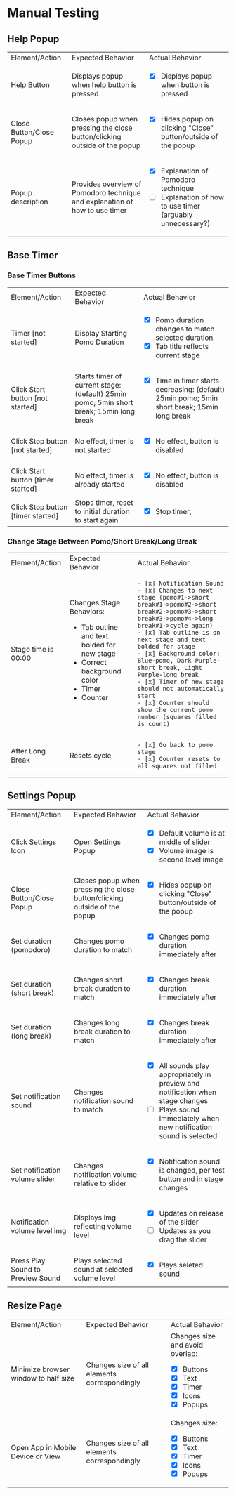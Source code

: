 # Manual Testing

## Help Popup
<table>
 <tr>
   <td>Element/Action</td>
   <td>Expected Behavior</td>
   <td>Actual Behavior</td>
  </tr>
  <tr>
   <td>Help Button</td>
   <td>Displays popup when help button is pressed</td>
   <td>
  
   - [x] Displays popup when button is pressed</td>
  
  </tr>
  <tr>
   <td>Close Button/Close Popup</td>
   <td>Closes popup when pressing the close button/clicking outside of the popup</td>
   <td>
  
   - [x] Hides popup on clicking "Close" button/outside of the popup</td>
  
  </tr>
  <tr>
   <td>Popup description</td>
   <td>Provides overview of Pomodoro technique and explanation of how to use timer</td>
   <td>
    
   - [x] Explanation of Pomodoro technique
   - [ ] Explanation of how to use timer (arguably unnecessary?)</td>
  
  </tr>
</table>

## Base Timer
### Base Timer Buttons
<table>
  <tr>
   <td>Element/Action</td>
   <td>Expected Behavior</td>
   <td>Actual Behavior</td>
  </tr>
  <tr>
   <td>Timer [not started]</td>
   <td>Display Starting Pomo Duration</td>
   <td> 
    
   - [x] Pomo duration changes to match selected duration
   - [x] Tab title reflects current stage
   
  </td>
  </tr>
  <tr>
   <td>Click Start button [not started]</td>
   <td>Starts timer of current stage: (default) 25min pomo; 5min short break; 15min long break</td>
   <td>
    
   - [x] Time in timer starts decreasing: (default) 25min pomo; 5min short break; 15min long break
   
   </td>
  </tr>
  <tr>
   <td>Click Stop button [not started]</td>
   <td>No effect, timer is not started</td>
   <td>
   
   - [x] No effect, button is disabled</td>
  
  </tr>
  <tr>
   <td>Click Start button [timer started]</td>
   <td>No effect, timer is already started</td>
   <td>
   
   - [x] No effect, button is disabled</td>
  
  </tr>
  <tr>
   <td>Click Stop button [timer started]</td>
   <td>Stops timer, reset to initial duration to start again</td>
   <td>
   
   - [x] Stop timer, </td>
  
  </tr>
</table>

### Change Stage Between Pomo/Short Break/Long Break
<table>
 <tr>
   <td>Element/Action</td>
   <td>Expected Behavior</td>
   <td>Actual Behavior</td>
  </tr>
  <tr>
   <td>Stage time is 00:00</td>
   <td>Changes Stage Behaviors:
   
   - Tab outline and text bolded for new stage
   - Correct background color
   - Timer
   - Counter
  
  </td>
   <td>
    
    - [x] Notification Sound
    - [x] Changes to next stage (pomo#1->short break#1->pomo#2->short break#2->pomo#3->short break#3->pomo#4->long break#1->cycle again)
    - [x] Tab outline is on next stage and text bolded for stage
    - [x] Background color: Blue-pomo, Dark Purple-short break, Light Purple-long break
    - [x] Timer of new stage should not automatically start
    - [x] Counter should show the current pomo number (squares filled is count)
   
   </td>
   
  </tr>
  <tr>
   <td>After Long Break</td>
   <td>
   Resets cycle
   </td>
   <td>
    
    - [x] Go back to pomo stage
    - [x] Counter resets to all squares not filled
   
   </td>
  </tr>
</table>


## Settings Popup
<table>
  <tr>
   <td>Element/Action</td>
   <td>Expected Behavior</td>
   <td>Actual Behavior</td>
  </tr>
  <tr>
   <td>Click Settings Icon</td>
   <td>Open Settings Popup</td>
   <td>
   
   - [x] Default volume is at middle of slider
   - [x] Volume image is second level image
   
   </td>
  </tr>
  <tr>
   <td>Close Button/Close Popup</td>
   <td>Closes popup when pressing the close button/clicking outside of the popup</td>
   <td>
   
   - [x] Hides popup on clicking "Close" button/outside of the popup</td>
  
  </tr>
  <tr>
   <td>Set duration (pomodoro)</td>
   <td>Changes pomo duration to match</td>
   <td>
   
   - [x] Changes pomo duration immediately after</td>
  
  </tr>
  <tr>
   <td>Set duration (short break)</td>
   <td>Changes short break duration to match</td>
   <td>
   
   - [x] Changes break duration immediately after</td>
  
  </tr>
  <tr>
   <td>Set duration (long break)</td>
   <td>Changes long break duration to match</td>
   <td>
   
   - [x] Changes break duration immediately after</td>
  
  </tr>
  <tr>
   <td>Set notification sound</td>
   <td>Changes notification sound to match</td>
   <td>
   
   - [x] All sounds play appropriately in preview and notification when stage changes
   - [ ] Plays sound immediately when new notification sound is selected</td>
  
  </tr>
  <tr>
   <td>Set notification volume slider</td>
   <td>Changes notification volume relative to slider</td>
   <td>
   
   - [x] Notification sound is changed, per test button and in stage changes
   
   </td>
  </tr>
  <tr>
   <td>Notification volume level img</td>
   <td>Displays img reflecting volume level</td>
   <td>
   
   - [x] Updates on release of the slider
   - [ ] Updates as you drag the slider
   
   </td>
  </tr>
  <tr>
   <td>Press Play Sound to Preview Sound</td>
   <td>Plays selected sound at selected volume level</td>
   <td>
   
   - [x] Plays seleted sound
   
   </td>
  </table>


  ## Resize Page
<table>
  <tr>
   <td>Element/Action</td>
   <td>Expected Behavior</td>
   <td>Actual Behavior</td>
  </tr>
  <tr>
   <td>Minimize browser window to half size</td>
   <td>Changes size of all elements correspondingly</td>
   <td>Changes size and avoid overlap:
   
   - [x] Buttons
   - [x] Text
   - [x] Timer
   - [x] Icons
   - [x] Popups
  
  </td>
  </tr>
  <tr>
   <td>Open App in Mobile Device or View</td>
   <td>Changes size of all elements correspondingly</td>
   <td>Changes size:
   
   - [x] Buttons
   - [x] Text
   - [x] Timer
   - [x] Icons
   - [x] Popups
  
  </td>
  </tr>
  </table>
